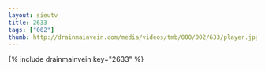 ```yaml
--- 
layout: sieutv
title: 2633
tags: ["002"]
thumb: http://drainmainvein.com/media/videos/tmb/000/002/633/player.jpg
---
```

{% include drainmainvein key="2633" %} 
